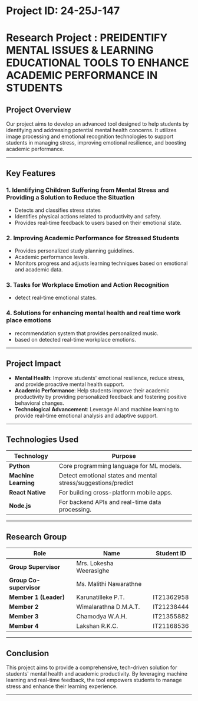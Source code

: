 # **Project ID**: 24-25J-147
# Research Project : **PREIDENTIFY MENTAL ISSUES & LEARNING EDUCATIONAL TOOLS TO ENHANCE ACADEMIC PERFORMANCE IN STUDENTS**

## Project Overview
Our project aims to develop an advanced tool designed to help students by identifying and addressing potential mental health concerns. It utilizes image processing and emotional recognition technologies to support students in managing stress, improving emotional resilience, and boosting academic performance.

---

## Key Features

### 1. **Identifying Children Suffering from Mental Stress and Providing a Solution to Reduce the Situation**
- Detects and classifies stress states 
- Identifies physical actions related to productivity and safety.
- Provides real-time feedback to users based on their emotional state.

### 2. **Improving Academic Performance for Stressed Students**
- Provides personalized study planning guidelines.
- Academic performance levels.
- Monitors progress and adjusts learning techniques based on emotional and academic data.

### 3. **Tasks for Workplace Emotion and Action Recognition**
- detect real-time emotional states.


### 4. **Solutions for enhancing mental health and real time work place emotions**
- recommendation system that provides personalized music.
- based on detected real-time workplace emotions.
  
---

## Project Impact

- **Mental Health**: Improve students' emotional resilience, reduce stress, and provide proactive mental health support.
- **Academic Performance**: Help students improve their academic productivity by providing personalized feedback and fostering positive behavioral changes.
- **Technological Advancement**: Leverage AI and machine learning to provide real-time emotional analysis and adaptive support.

---

## Technologies Used

| **Technology**       | **Purpose**                                                   |
|----------------------|---------------------------------------------------------------|
| **Python**           | Core programming language for ML models.                      |
| **Machine Learning** | Detect emotional states and mental stress/suggestions/predict                    |
| **React Native**     | For building cross-platform mobile apps.                      |
| **Node.js**          | For backend APIs and real-time data processing.               |

---

## Research Group

| **Role**             | **Name**                          | **Student ID**      |
|----------------------|-----------------------------------|---------------------|
| **Group Supervisor**  | Mrs. Lokesha Weerasighe           |                     |
| **Group Co-supervisor**| Ms. Malithi Nawarathne           |                     |
| **Member 1 (Leader)** | Karunatilleke P.T.                | IT21362958          |
| **Member 2**          | Wimalarathna D.M.A.T.             | IT21238444          |
| **Member 3**          | Chamodya W.A.H.                  | IT21355882          |
| **Member 4**          | Lakshan R.K.C.                   | IT21168536          |

---

## Conclusion
This project aims to provide a comprehensive, tech-driven solution for students' mental health and academic productivity. By leveraging machine learning and real-time feedback, the tool empowers students to manage stress and enhance their learning experience.

---

